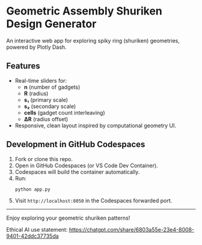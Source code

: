 # Geometric Assembly Shuriken Design Generator

An interactive web app for exploring spiky ring (shuriken) geometries, powered by Plotly Dash.

## Features
- Real-time sliders for:
  - **n** (number of gadgets)
  - **R** (radius)
  - **s₁** (primary scale)
  - **s₂** (secondary scale)
  - **cells** (gadget count interleaving)
  - **ΔR** (radius offset)
- Responsive, clean layout inspired by computational geometry UI.

## Development in GitHub Codespaces
1. Fork or clone this repo.
2. Open in GitHub Codespaces (or VS Code Dev Container).
3. Codespaces will build the container automatically.
4. Run:
   ```bash
   python app.py
   ```
5. Visit `http://localhost:8050` in the Codespaces forwarded port.

---

Enjoy exploring your geometric shuriken patterns!


Ethical AI use statement:
https://chatgpt.com/share/6803a55e-23e4-8008-9401-42ddc37735da